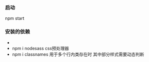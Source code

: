 ### 启动

npm start

### 安装的依赖

-
- npm i nodesass  css预处理器
- npm i classnames   用于多个行内类存在时 其中部分样式需要动态判断  
